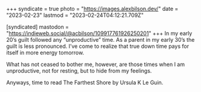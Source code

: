 +++
syndicate = true
photo = "https://images.alexbilson.dev/"
date = "2023-02-23"
lastmod = "2023-02-24T04:12:21.709Z"

[syndicated]
mastodon = "https://indieweb.social/@acbilson/109917761926250201"
+++
In my early 20’s guilt followed any “unproductive” time. As a parent in my early 30’s the guilt is less pronounced. I’ve come to realize that true down time pays for itself in more energy tomorrow.

What has not ceased to bother me, however, are those times when I am unproductive, not for resting, but to hide from my feelings.

Anyways, time to read The Farthest Shore by Ursula K Le Guin.